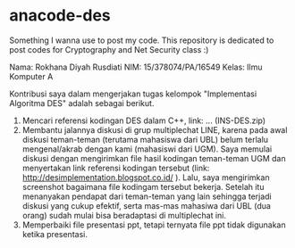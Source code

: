 # anacode-des

Something I wanna use to post my code. This repository is dedicated to post codes for Cryptography and Net Security class :)

Nama: Rokhana Diyah Rusdiati
NIM: 15/378074/PA/16549
Kelas: Ilmu Komputer A

Kontribusi saya dalam mengerjakan tugas kelompok "Implementasi Algoritma DES" adalah sebagai berikut.
1. Mencari referensi kodingan DES dalam C++, link: ... (INS-DES.zip) </br>
2. Membantu jalannya diskusi di grup multiplechat LINE, karena pada awal diskusi teman-teman (terutama mahasiswa dari UBL) belum terlalu mengenal/akrab dengan kami (mahasiswi dari UGM). Saya memulai diskusi dengan mengirimkan file hasil kodingan teman-teman UGM dan menyertakan link referensi kodingan tersebut (link: http://desimplementation.blogspot.co.id/ ). Lalu, saya mengirimkan screenshot bagaimana file kodingam tersebut bekerja. Setelah itu menanyakan pendapat dari teman-teman yang lain sehingga terjadi diskusi yang cukup efektif, serta mas-mas mahasiwa dari UBL (dua orang) sudah mulai bisa beradaptasi di multiplechat ini.
3. Memperbaiki file presentasi ppt, tetapi ternyata file ppt tidak digunakan ketika presentasi.

